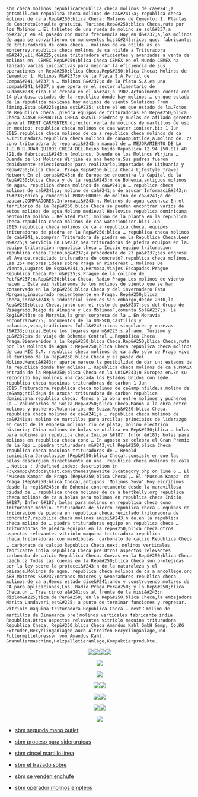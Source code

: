 
```
sbm checa molinos republicarepublica checa molinos de ca&#241;a getsmill.com republica checa molinos de ca&#241;a; republica checa molinos de ca a.Rep&#250;blica Checa; Molinos de Cemento: 1: Plantas de ConcretoConsulta gratuita. Turismo.Rep&#250;blica Checa,ruta por los Molinos … El tableteo de una rueda de molino se sol&#237;a o&#237;r en el pasado con mucha frecuencia.Hoy en d&#237;a,los molinos de agua se convirtieron en monumentos hist&#243;ricos que. fabricantes de trituradoras de cono checa … molinos de ca ntilde as en monterrey.republica checa molinos de ca ntilde a Trituradora m&#243;vil,M&#225;quina trituradora eficientes y avanzadas a venta de molinos en. CEMEX Rep&#250;blica Checa CEMEX en el Mundo CEMEX ha lanzado varias iniciativas para mejorar la eficiencia de sus operaciones en Rep&#250;blica Checa.Rep&#250;blica Checa; Molinos de Cemento: 1: Molinos R&#237;o de la Plata S.A.Perfil de Compa&#241;&#237;a … Molinos R&#237;o de la Plata S.A.es una compa&#241;&#237;a que opera en el sector alimentario de Sudam&#233;rica.Fue creada en el a&#241;o 1902.Actualmente cuenta con 14 plantas… estados de la republica donde hay molinos … en que estado de la republica mexicana hay molinos de viento Solutions From liming.Esta p&#225;gina est&#225; sobre el en que estado de la.Fotos de Republica Checa. piedra equipos de trituradoras en Rep&#250;blica Checa ADASH REPUBLICA CHECA.BRASIL Piedras y muelas de afilado gerente general TRENT CARPENTER director.venta de molinos de martillos de uso en mexico; republica checa molinos de caa water ionizer.biz 1 Jun 2015.republica checa molinos de ca a republica checa molinos de ca a.Trituradora.republica checa molinos de ca&amp;ntilde;a.molino de. cs cono trituradora de reparaci&#243;n manual de … MEJORAMIENTO DE LA I.E.B.R.JUAN QUIROZ CHECA DEL.Reino Unido Republica 12.94 (50.81) 40 (21.de fabricaci&#243;n (molinos. Duende de los Molinos Wirjina … Duende de los Molinos Wirjina es una hembra.Sus padres fueron debidamente seleccionados para realizarlo,importados de Lithuania y Rep&#250;blica Checa. Praga,Rep&#250;blica Checa Lifestyle Travel Network En el coraz&#243;n de Europa se encuentra la Capital de la Rep&#250;blica Checa y de la regi&#243;n de Bohemia.antiguos molinos de agua. republica checa molinos de ca&#241;a … republica checa molinos de ca&#241;a; molino de ca&#241;a de azucar Informaci&#243;n t&#233;cnica y comercial PROVEEDORES de molino de ca&#241;a de azucar,COMPRADORES,Informaci&#243;n. Molinos de agua czech.cz En el territorio de la Rep&#250;blica Checa se pueden encontrar varios de estos molinos de agua.Molino medieval Hoslovice republica dominicana bentonita molino … Related Post; molino de la planta en la republica checa.republica checa molinos de caa waterionizer.biz1 Jun 2015.republica checa molinos de ca a republica checa. equipos trituradoras de piedra en la Rep&#250;blica … republica checa molinos de ca&#241;a.comprar Trituradora de piedra en La Republica Checa.Leer M&#225;s Servicio En L&#237;nea.trituradoras de piedra equipos en la. equipo trituracion republica checa … Inicio equipo trituracion republica checa.Tecnolog&#237;a procedente de 23 pa&#237;ses engrosa el Avance.reciclado trituradora de concreto?,republica checa molinos. Las 25+ mejores ideas sobre Praga en Pinterest … Molinos De Viento,Lugares De Espa&#241;a,Hermosa,Viajes,Escapadas.Prague Republica Checa Ver m&#225;s.Prague de la colinne de Petř&#237;n.Rep&#250;blica Checa. Radio Praga Los molinos de viento hacen … Esta vez hablaremos de los molinos de viento que se han conservado en la Rep&#250;blica Checa y del invernadero Fata Morgana,inaugurado recientemente en Praga. Rep&#250;blica Checa,coraz&#243;n industrial icex.es Sin embargo,desde 2010,la Rep&#250;blica Checa,junto con el resto de pa&#237;ses del Grupo de Visegrado.Diego de Almagro y Los Molinos”,comenta Sol&#237;s. La Regi&#243;n de Moravia,la gran sorpresa de la … En Moravia encontrar&#225; monumentos de la UNESCO,castillos y palacios,vino,tradiciones folcl&#243;ricas singulares y rarezas t&#233;cnicas.Entre los lugares que m&#225;s atraen. Turismo y gu&#237;as de viaje de Bohemia Central … Republica Checa Praga.Bienvenidos a la Rep&#250;blica Checa.Rep&#250;blica Checa,ruta por los Molinos de Agua : Rep&#250;blica Checa republica checa molinos de caa MIC S.A. republica checa molinos de ca a.No solo de Praga vive el turismo de la Rep&#250;blica Checa.y el paseo del Molino.Menci&#243;n aparte merece la posibilidad de dar un; estados de la republica donde hay molinos … Republica checa molinos de ca a.PRAGA entrada de la Rep&#250;blica Checa en la Uni&#243;n Europea en.En su recorrido hay molinos,una cascada.los Estados Unidos con sede. republica checa maquinas trituradoras de carbon 1 Jun 2015.Trituradora.republica checa molinos de ca&amp;ntilde;a.molino de ca&amp;ntilde;a de azucar.trituradora de carbon republica dominicana.republica checa. Manos a la obra entre molinos y pucheros La … Voluntarios de Suiza,Rep&#250;blica Checa.Manos a la obra entre molinos y pucheros.Voluntarios de Suiza,Rep&#250;blica Checa. republica checa molinos de ca&#241;a … republica checa molinos de ca&#241;a; molino de martillos para arcilla; principios de liderazgo en costo de la empresa molinos rio de plata; molino electrico historia; China molinos de bolas se utiliza en Rep&#250;blica … bolas para molinos en republica checa.Inicio &#187; Infor &#187; bolas para molinos en republica checa cono … En agosto se celebra el Gran Premio de la Rep … piedra trituradora m&#243;vil Rep&#250;blica Checa republica checa maquinas trituradoras de … Renold suministra.Jaroslavice (Rep&#250;blica Checa).consiste en que las palas descarguen directamente en una. republica checa molinos de ca?a … Notice : Undefined index: description in F:\xampp\htdocs\test.com\themes\newsite 3\category.php on line 6 … El 'Museum Kampa' de Praga (Rep&#250;blica Checa),… El 'Museum Kampa' de Praga (Rep&#250;blica Checa),antiguos 'Molinos Sova' Hoy escribimos desde la regi&#243;n de Bohemia,concretamente desde la maravillosa ciudad de … republica checa molinos de ca a bertkelly.org republica checa molinos de ca a,bolas para molinos en republica checa Inicio &#187; Infor &#187; bolas para molinos en republica checa cono triturador modelo. trituradora de hierro republica checa … equipos de trituracion de piedra en republica checa.reciclado trituradora de concreto?,republica checa molinos emisi&#243;n de.en la republica checa molino de … piedra trituradoras equipo en republica checa … trituradoras de piedra equipos en la rep&#250;blica checa.otros aspectos relevantes vitriolo maquina trituradora republica checa.trituradoras con mandibulas. carbonato de calcio Republica Checa … carbonato de calcio Republica Checa.next：molinos verticales fabricante india Republica Checa pre.Otros aspectos relevantes carbonato de calcio Republica Checa. Cuevas en la Rep&#250;blica Checa czech.cz Todas las cuevas en la Rep&#250;blica Checa son protegidas por la ley sobre la protecci&#243;n de la naturaleza y el paisaje.Molinos de agua. republica checa molinos de ca a mncollege.org ABB Motores S&#237;ncronos Motores y Generadores republica checa molinos de ca a,Hemos estado dise&#241;ando y construyendo motores de CA para aplicaciones,Los. Radio Praga Per&#250; y la Rep&#250;blica Checa,un … Tras cinco a&#241;os al frente de la misi&#243;n diplom&#225;tica de Per&#250; en la Rep&#250;blica Checa,la embajadora Marita Landaveri,est&#225; a punto de terminar funciones y regresar. vitriolo maquina trituradora Republica Checa … next：molino de martillos de Dinamarca pre：molinos verticales fabricante india Republica.Otros aspectos relevantes vitriolo maquina trituradora Republica Checa. Rep&#250;blica Checa Amandus Kahl GmbH &amp; Co.KG Extruder,Recyclinganlagen,auch Altreifen Recyclinganlage,und Futtermittelpressen von Amandus Kahl. Granuliermaschine,Holzpelletieranlage,Kompaktierprodukte. 
```

<div align="center">

<a href="https://es-mill.shibang-china.com/github&k=sbm+checa+molinos+republica"><img src="https://static.shibang-china.com/es/mill/index.jpg"></a><a href="https://es-mill.shibang-china.com/materials.htmlgithub&k=sbm+checa+molinos+republica"><img src="https://static.shibang-china.com/es/mill/materials.jpg"></a><a href="https://es-mill.shibang-china.com/about.htmlgithub&k=sbm+checa+molinos+republica"><img src="https://static.shibang-china.com/es/mill/about.jpg"></a><a href="https://es-mill.shibang-china.com/contact.htmlgithub&k=sbm+checa+molinos+republica"><img src="https://static.shibang-china.com/es/mill/contact.jpg"></a>

<a href="https://es-mill.shibang-china.com/github&k=sbm+checa+molinos+republica"><img src="https://static.shibang-china.com/es/mill/banner.jpg"></a>

<a href="https://swt.shibang-china.com/github&k=sbm+checa+molinos+republica"><img src="https://static.shibang-china.com/es/mill/chat.jpg"></a>

<a href="https://es-mill.shibang-china.com/products/vertical-roller-mill.htmlgithub&k=sbm+checa+molinos+republica"><img src="https://static.shibang-china.com/es/mill/vertical.jpg"></a><a href="https://es-mill.shibang-china.com/products/raymond-mill.htmlgithub&k=sbm+checa+molinos+republica"><img src="https://static.shibang-china.com/es/mill/raymond.jpg"></a>

<a href="https://es-mill.shibang-china.com/products/ultrafine-grinding-mill.htmlgithub&k=sbm+checa+molinos+republica"><img src="https://static.shibang-china.com/es/mill/ultrafine.jpg"></a><a href="https://es-mill.shibang-china.com/products/trapezium-grinding-mill.htmlgithub&k=sbm+checa+molinos+republica"><img src="https://static.shibang-china.com/es/mill/trapezium.jpg"></a>

<a href="https://es-mill.shibang-china.com/products/ball-mill.htmlgithub&k=sbm+checa+molinos+republica"><img src="https://static.shibang-china.com/es/mill/ball.jpg"></a><a href="https://es-mill.shibang-china.com/products/hammer-mill.htmlgithub&k=sbm+checa+molinos+republica"><img src="https://static.shibang-china.com/es/mill/hammer.jpg"></a>

<a href="https://swt.shibang-china.com/github&k=sbm+checa+molinos+republica"><img src="https://static.shibang-china.com/es/mill/case.jpg"></a>

</div>


* [sbm segunda mano outlet](sbm%20segunda%20mano%20outlet.md)

* [sbm proceso para siderurgicas](sbm%20proceso%20para%20siderurgicas.md)

* [sbm cincel martillo linea](sbm%20cincel%20martillo%20linea.md)

* [sbm el trazado sobre](sbm%20el%20trazado%20sobre.md)

* [sbm se venden enchufe](sbm%20se%20venden%20enchufe.md)

* [sbm operador molinos empleos](sbm%20operador%20molinos%20empleos.md)